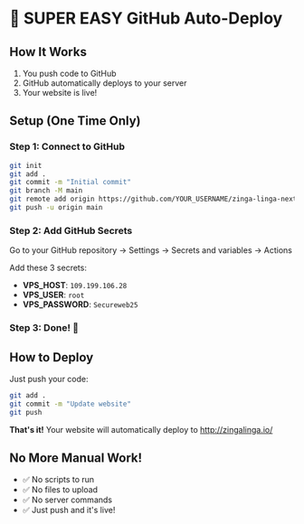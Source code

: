 # 🚀 SUPER EASY GitHub Auto-Deploy

## How It Works
1. You push code to GitHub
2. GitHub automatically deploys to your server
3. Your website is live!

## Setup (One Time Only)

### Step 1: Connect to GitHub
```bash
git init
git add .
git commit -m "Initial commit"
git branch -M main
git remote add origin https://github.com/YOUR_USERNAME/zinga-linga-nextjs.git
git push -u origin main
```

### Step 2: Add GitHub Secrets
Go to your GitHub repository → Settings → Secrets and variables → Actions

Add these 3 secrets:
- **VPS_HOST**: `109.199.106.28`
- **VPS_USER**: `root`  
- **VPS_PASSWORD**: `Secureweb25`

### Step 3: Done! 🎉

## How to Deploy

Just push your code:
```bash
git add .
git commit -m "Update website"
git push
```

**That's it!** Your website will automatically deploy to http://zingalinga.io/

## No More Manual Work!
- ✅ No scripts to run
- ✅ No files to upload
- ✅ No server commands
- ✅ Just push and it's live!